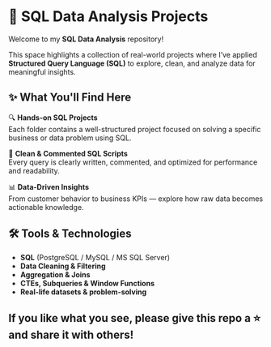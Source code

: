 # 🧠 SQL Data Analysis Projects

Welcome to my **SQL Data Analysis** repository!

This space highlights a collection of real-world projects where I’ve applied **Structured Query Language (SQL)** to explore, clean, and analyze data for meaningful insights.



## ✨ What You'll Find Here

🔍 **Hands-on SQL Projects**  
Each folder contains a well-structured project focused on solving a specific business or data problem using SQL.

📁 **Clean & Commented SQL Scripts**  
Every query is clearly written, commented, and optimized for performance and readability.

📊 **Data-Driven Insights**  
From customer behavior to business KPIs — explore how raw data becomes actionable knowledge.


## 🛠 Tools & Technologies

- **SQL** (PostgreSQL / MySQL / MS SQL Server)
- **Data Cleaning & Filtering**
- **Aggregation & Joins**
- **CTEs, Subqueries & Window Functions**
- **Real-life datasets & problem-solving**

## If you like what you see, please give this repo a ⭐ and share it with others!
